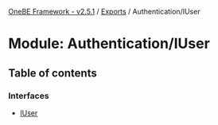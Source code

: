 [OneBE Framework - v2.5.1](../README.md) / [Exports](../modules.md) / Authentication/IUser

# Module: Authentication/IUser

## Table of contents

### Interfaces

- [IUser](../interfaces/Authentication_IUser.IUser.md)
